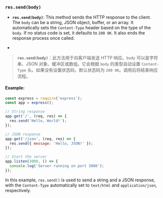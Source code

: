 ### `res.send(body)`

- **`res.send(body)`**: This method sends the HTTP response to the client. The `body` can be a string, JSON object, buffer, or an array. It automatically sets the `Content-Type` header based on the type of the `body`. If no status code is set, it defaults to `200 OK`. It also ends the response process once called.

- <audio src="..\..\mp3\__`res.send(bod.mp3"></audio>

> **`res.send(body)`**：此方法用于向客户端发送 HTTP 响应。`body` 可以是字符串、JSON 对象、缓冲区或数组。它会根据 `body` 的类型自动设置 `Content-Type` 头。如果没有设置状态码，默认状态码为 `200 OK`。调用后将结束响应流程。
>
> <audio src="..\..\mp3\res.send(body)：.mp3"></audio>

#### Example:

<audio src="..\..\mp3\在这段代码中，`res.sen.mp3"></audio>

```js
const express = require('express');
const app = express();

// String response
app.get('/', (req, res) => {
  res.send('Hello, World!');
});

// JSON response
app.get('/json', (req, res) => {
  res.send({ message: 'Hello, JSON!' });
});

// Start the server
app.listen(3000, () => {
  console.log('Server running on port 3000');
});
```

In this example, `res.send()` is used to send a string and a JSON response, with the `Content-Type` automatically set to `text/html` and `application/json`, respectively.